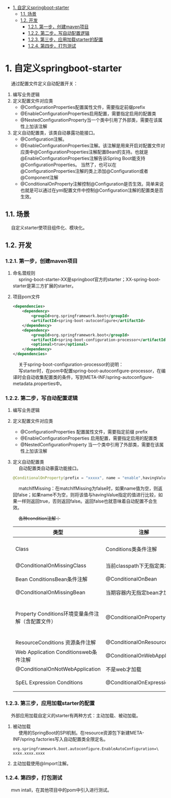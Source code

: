 
<!-- TOC -->

- [1. 自定义springboot-starter](#1-自定义springboot-starter)
    - [1.1. 场景](#11-场景)
    - [1.2. 开发](#12-开发)
        - [1.2.1. 第一步，创建maven项目](#121-第一步创建maven项目)
        - [1.2.2. 第二步，写自动配置逻辑](#122-第二步写自动配置逻辑)
        - [1.2.3. 第三步，应用加载starter的配置](#123-第三步应用加载starter的配置)
        - [1.2.4. 第四步，打包测试](#124-第四步打包测试)

<!-- /TOC -->


# 1. 自定义springboot-starter
&emsp; 通过配置文件定义自动配置开关：  
1. 编写业务逻辑  
2. 定义配置文件对应类  
    * @ConfigurationProperties配置属性文件，需要指定前缀prefix
    * @EnableConfigurationProperties启用配置，需要指定启用的配置类
    * @NestedConfigurationProperty当一个类中引用了外部类，需要在该属性上加该注解
3. 定义自动配置类，该类自动暴露功能接口。  
    * @Configuration注解。
    * @EnableConfigurationProperties注解。该注解是用来开启对配置文件对应类中@ConfigurationProperties注解配置Bean的支持。也就是@EnableConfigurationProperties注解告诉Spring Boot能支持@ConfigurationProperties。
    当然了，也可以在 @ConfigurationProperties注解的类上添加@Configuration或者@Component注解
    * @ConditionalOnProperty注解控制@Configuration是否生效。简单来说也就是可以通过在yml配置文件中控制@Configuration注解的配置类是否生效。

## 1.1. 场景  
<!-- 
https://www.jianshu.com/p/2fd2b5a51227
-->
&emsp; 自定义starter使项目组件化、模块化。  

## 1.2. 开发  
<!-- 
https://mp.weixin.qq.com/s/O4Gni_c725p-qh9Zs7JmfA
https://mp.weixin.qq.com/s/xG8WCmmm0aIqy2Kmrxn2sg
https://www.cnblogs.com/hello-shf/p/10864977.html
-->

### 1.2.1. 第一步，创建maven项目  

1. 命名潜规则  
&emsp; spring-boot-starter-XX是springboot官方的starter；XX-spring-boot-starter是第三方扩展的starter。

2. 项目pom文件  

    ```xml
    <dependencies>
        <dependency>
            <groupId>org.springframework.boot</groupId>
            <artifactId>spring-boot-autoconfigure</artifactId>
        </dependency>
        <dependency>
            <groupId>org.springframework.boot</groupId>
            <artifactId>spring-boot-configuration-processor</artifactId>
            <optional>true</optional>
        </dependency>
    </dependencies>
    ```
    &emsp; 关于spring-boot-configuration-processor的说明：  
    &emsp; 写starter时，在pom中配置spring-boot-autoconfigure-processor，在编译时会自动收集配置类的条件，写到META-INF/spring-autoconfigure-metadata.properties中。

### 1.2.2. 第二步，写自动配置逻辑  
1. 编写业务逻辑  
2. 定义配置文件对应类  
    * @ConfigurationProperties 配置属性文件，需要指定前缀 prefix
    * @EnableConfigurationProperties 启用配置，需要指定启用的配置类
    * @NestedConfigurationProperty 当一个类中引用了外部类，需要在该属性上加该注解
3. 定义自动配置类  
&emsp; 自动配置类自动暴露功能接口。  

    ```java
    @ConditionalOnProperty(prefix = "xxxxx", name = "enable",havingValue = "true", matchIfMissing = true)
    ```

    &emsp; matchIfMissing：在matchIfMissing为false时，如果name值为空，则返回false；如果name不为空，则将该值与havingValue指定的值进行比较，如果一样则返回true，否则返回false。返回false也就意味着自动配置不会生效。  

    &emsp; ~~各种condition注解：~~  

    |类型|注解|说明|
    |---|---|---|
    |Class| Conditions类条件注解|@ConditionalOnClass当前classpath下有指定类才加载|
    |@ConditionalOnMissingClass	|当前classpath下无指定类才加载|  |
    |Bean ConditionsBean条件注解|@ConditionalOnBean|当期容器内有指定bean才加载|
    |@ConditionalOnMissingBean|当期容器内无指定bean才加载|  |
    |Property Conditions环境变量条件注解（含配置文件）|	@ConditionalOnProperty|	prefix 前缀name 名称havingValue 用于匹配配置项值matchIfMissing 没找指定配置项时的默认值|
    |ResourceConditions 资源条件注解|@ConditionalOnResource	|有指定资源才加载|
    |Web Application Conditionsweb条件注解|	@ConditionalOnWebApplication|是web才加载|
    |@ConditionalOnNotWebApplication|不是web才加载	| |
    |SpEL Expression Conditions	|@ConditionalOnExpression|符合SpEL 表达式才加载|

### 1.2.3. 第三步，应用加载starter的配置  

&emsp; 外部应用加载自定义的starter有两种方式：主动加载、被动加载。  

1. 被动加载  
&emsp; 使用的SpringBoot的SPI机制。在resource资源包下新建META-INF/spring.factories写入自动配置类全限定名。  

    ```properties
    org.springframework.boot.autoconfigure.EnableAutoConfiguration=\
    xxxx.xxxx.xxxx
    ```
2. 主动加载使用@Import注解。

### 1.2.4. 第四步，打包测试  
&emsp; mvn intall，在其他项目中的pom中引入进行测试。
